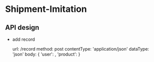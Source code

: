 # Shipment-Imitation

## API design
* add record  


    url:  /record
    method: post
    contentType: 'application/json'
    dataType: 'json'
    body: {
        'user': <username>,
        'product': <product-name>
    }
       